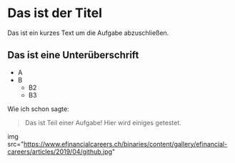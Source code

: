 # Das ist der Titel

Das ist ein kurzes Text um die Aufgabe abzuschließen.

## Das ist eine Unterüberschrift

* A
* B
	* B2
	* B3

Wie ich schon sagte:

> Das ist Teil einer Aufgabe!
> Hier wird einiges getestet.

img src="https://www.efinancialcareers.ch/binaries/content/gallery/efinancial-careers/articles/2019/04/github.jpg"